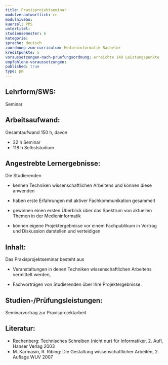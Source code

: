 ```yaml
---
title: Praxisprojektseminar
modulverantwortlich: cn
modulniveau:
kuerzel: PPS
untertitel:
studiensemester: 6
kategorie:
sprache: deutsch
zuordnung-zum-curriculum: Medieninformatik Bachelor
kreditpunkte: 5
voraussetzungen-nach-pruefungsordnung: erreichte 140 Leistungspunkte
empfohlene-voraussetzungen: 
published: true
type: pm
---
```


## Lehrform/SWS:
Seminar

## Arbeitsaufwand:
Gesamtaufwand 150 h, davon 

* 32 h Seminar
* 118 h Selbststudium

## Angestrebte Lernergebnisse:
Die Studierenden  

- kennen Techniken wissenschaftlichen Arbeitens und können diese anwenden

- haben erste Erfahrungen mit aktiver Fachkommunikation gesammelt

- gewinnen einen ersten Überblick über das Spektrum von aktuellen Themen in der Medieninformatik

- können eigene Projektergebnisse vor einem Fachpublikum in Vortrag und Diskussion darstellen und verteidigen

## Inhalt:
Das Praxisprojektseminar besteht aus

- Veranstaltungen in denen Techniken wissenschaftlichen Arbeitens vermittelt werden,

- Fachvorträgen von Studierenden über Ihre Projektergebnisse.

## Studien-/Prüfungsleistungen:
Seminarvortrag zur Praxisprojektarbeit

## Literatur:
- Rechenberg: Technisches Schreiben (nicht nur) für Informatiker, 2. Aufl, Hanser Verlag 2003
- M. Karmasin, R. Ribing: Die Gestaltung wissenschaftlicher Arbeiten, 2. Auflage WUV 2007

